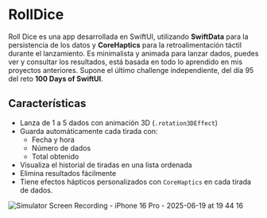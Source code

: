 # RollDice

Roll Dice es una app desarrollada en SwiftUI, utilizando **SwiftData** para la persistencia de los datos y **CoreHaptics** para la retroalimentación táctil durante el lanzamiento.
Es minimalista y animada para lanzar dados, puedes ver y consultar los resultados, está basada en todo lo aprendido en mis proyectos anteriores. Supone el último challenge independiente,
del día 95 del reto **100 Days of SwiftUI**.


## Características

- Lanza de 1 a 5 dados con animación 3D (`.rotation3DEffect`)
- Guarda automáticamente cada tirada con:
  - Fecha y hora
  - Número de dados
  - Total obtenido
- Visualiza el historial de tiradas en una lista ordenada
- Elimina resultados fácilmente
- Tiene efectos hápticos personalizados con `CoreHaptics` en cada tirada de dados.
  
![Simulator Screen Recording - iPhone 16 Pro - 2025-06-19 at 19 44 16](https://github.com/user-attachments/assets/3dddba7c-91d7-4391-96c6-8b61a0fc0ec3)
